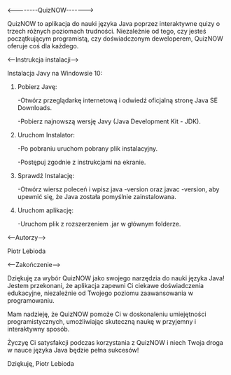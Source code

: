 <--------QuizNOW------->

QuizNOW to aplikacja do nauki języka Java poprzez interaktywne quizy o trzech różnych poziomach trudności. Niezależnie od tego, czy jesteś początkującym programistą, czy doświadczonym deweloperem, QuizNOW oferuje coś dla każdego.

<--Instrukcja instalacji-->

Instalacja Javy na Windowsie 10:
1. Pobierz Javę:

   -Otwórz przeglądarkę internetową i odwiedź oficjalną stronę Java SE Downloads.

   -Pobierz najnowszą wersję Javy (Java Development Kit - JDK).
  
3. Uruchom Instalator:

   -Po pobraniu uruchom pobrany plik instalacyjny.

   -Postępuj zgodnie z instrukcjami na ekranie.

3. Sprawdź Instalację:

   -Otwórz wiersz poleceń i wpisz java -version oraz javac -version, aby upewnić się, że Java została pomyślnie zainstalowana.
   
4. Uruchom aplikację:

   -Uruchom plik z rozszerzeniem .jar w głównym folderze.

<--Autorzy-->

   Piotr Lebioda

<--Zakończenie-->

Dziękuję za wybór QuizNOW jako swojego narzędzia do nauki języka Java! Jestem przekonani, że aplikacja zapewni Ci ciekawe doświadczenia edukacyjne, niezależnie od Twojego poziomu zaawansowania w programowaniu.

Mam nadzieję, że QuizNOW pomoże Ci w doskonaleniu umiejętności programistycznych, umożliwiając skuteczną naukę w przyjemny i interaktywny sposób.

Życzyę Ci satysfakcji podczas korzystania z QuizNOW i niech Twoja droga w nauce języka Java będzie pełna sukcesów!

Dziękuję,
Piotr Lebioda
